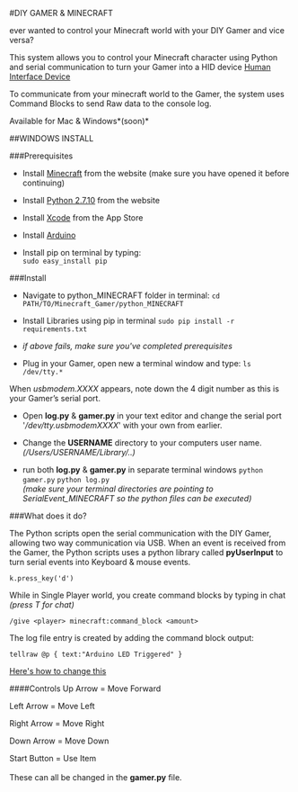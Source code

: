 #DIY GAMER & MINECRAFT

ever wanted to control your Minecraft world with your DIY Gamer and vice versa? 

This system allows you to control your Minecraft character using Python and serial communication to turn your Gamer into a HID device [Human Interface Device](https://en.wikipedia.org/wiki/Human_interface_device "HID")

To communicate from your minecraft world to the Gamer, the system uses Command Blocks to send Raw data to the console log.

Available for Mac & Windows*(soon)*


##WINDOWS INSTALL

###Prerequisites

* Install [Minecraft](https://minecraft.net/download "Minecraft") from the website (make sure you have opened it before continuing) 

* Install [Python 2.7.10](https://www.python.org/downloads/ "Python") from the website

* Install [Xcode](https://developer.apple.com/xcode/downloads/) from the App Store

* Install [Arduino](https://www.arduino.cc/en/Main/Software)

* Install pip on terminal by typing:
<br> `sudo easy_install pip` </br>

###Install

* Navigate to python_MINECRAFT folder in terminal: 
 `cd PATH/TO/Minecraft_Gamer/python_MINECRAFT` 

* Install Libraries using pip in terminal
`sudo pip install -r requirements.txt`
 * *if above fails, make sure you've completed prerequisites*

* Plug in your Gamer, open new a terminal window and type:
`ls /dev/tty.*`

 When *usbmodem.XXXX* appears, note down the 4 digit number as this is your Gamer’s serial port.

* Open **log.py** & **gamer.py** in your text editor and change the serial port '*/dev/tty.usbmodemXXXX*' with your own from earlier. 
* Change the **USERNAME** directory to your computers user name. *(/Users/USERNAME/Library/..)*

* run both **log.py** & **gamer.py** in separate terminal windows 
`python gamer.py` 
`python log.py`
<br> *(make sure your terminal directories are pointing to SerialEvent_MINECRAFT so the python files can be executed)* </br>

###What does it do?

The Python scripts open the serial communication with the DIY Gamer, allowing two way communication via USB. When an event is received from the Gamer, the Python scripts uses a python library called **pyUserInput** to turn serial events into Keyboard & mouse events.

`k.press_key('d')`


While in Single Player world, you create command blocks by typing in chat 
*(press T for chat)*

`/give <player> minecraft:command_block <amount>`


The log file entry is created by adding the command block output:

	tellraw @p { text:"Arduino LED Triggered" } 
	
[Here's how to change this](https://www.youtube.com/watch?v=63X1vMd9oUk)

####Controls
Up Arrow     =  Move Forward

Left Arrow   =  Move Left

Right Arrow  =  Move Right

Down Arrow   =  Move Down

Start Button =  Use Item
<br></br>
These can all be changed in the **gamer.py** file.






